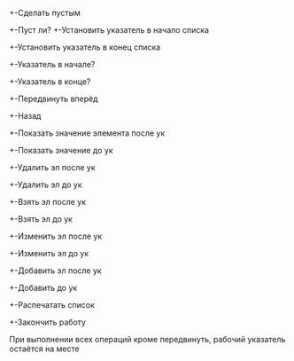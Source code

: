+-Сделать пустым

+-Пуст ли? 
+-Установить указатель в начало списка

+-Установить указатель в конец списка

+-Указатель в начале?

+-Указатель в конце?

+-Передвинуть вперёд

+-Назад

+-Показать значение элемента после ук

+-Показать значение до ук

+-Удалить эл после ук

+-Удалить эл до ук

+-Взять эл после ук

+-Взять эл до ук

+-Изменить эл после ук

+-Изменить эл до ук

+-Добавить эл после ук

+-Добавить до ук

+-Распечатать список

+-Закончить работу

При выполнении всех операций кроме передвинуть, рабочий указатель остаётся на месте
